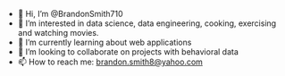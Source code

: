 - 👋 Hi, I’m @BrandonSmith710
- 👀 I’m interested in data science, data engineering, cooking, exercising and watching movies.
- 🌱 I’m currently learning about web applications
- 💞️ I’m looking to collaborate on projects with behavioral data
- 📫 How to reach me: brandon.smith8@yahoo.com

<!---
BrandonSmith710/BrandonSmith710 is a ✨ special ✨ repository because its `README.md` (this file) appears on your GitHub profile.
You can click the Preview link to take a look at your changes.
--->
